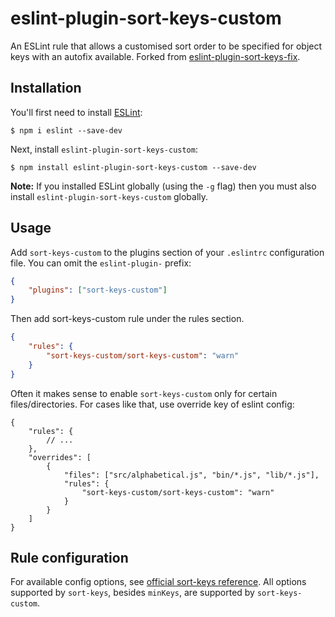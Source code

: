 # eslint-plugin-sort-keys-custom

An ESLint rule that allows a customised sort order to be specified for object keys with an autofix available. Forked from [eslint-plugin-sort-keys-fix](https://github.com/leo-buneev/eslint-plugin-sort-keys-fix#readme).

## Installation

You'll first need to install [ESLint](http://eslint.org):

```
$ npm i eslint --save-dev
```

Next, install `eslint-plugin-sort-keys-custom`:

```
$ npm install eslint-plugin-sort-keys-custom --save-dev
```

**Note:** If you installed ESLint globally (using the `-g` flag) then you must also install `eslint-plugin-sort-keys-custom` globally.

## Usage

Add `sort-keys-custom` to the plugins section of your `.eslintrc` configuration file. You can omit the `eslint-plugin-` prefix:

```json
{
    "plugins": ["sort-keys-custom"]
}
```

Then add sort-keys-custom rule under the rules section.

```json
{
    "rules": {
        "sort-keys-custom/sort-keys-custom": "warn"
    }
}
```

Often it makes sense to enable `sort-keys-custom` only for certain files/directories. For cases like that, use override key of eslint config:

```jsonc
{
    "rules": {
        // ...
    },
    "overrides": [
        {
            "files": ["src/alphabetical.js", "bin/*.js", "lib/*.js"],
            "rules": {
                "sort-keys-custom/sort-keys-custom": "warn"
            }
        }
    ]
}
```

## Rule configuration

For available config options, see [official sort-keys reference](https://eslint.org/docs/rules/sort-keys#require-object-keys-to-be-sorted-sort-keys). All options supported by `sort-keys`, besides `minKeys`, are supported by `sort-keys-custom`.
